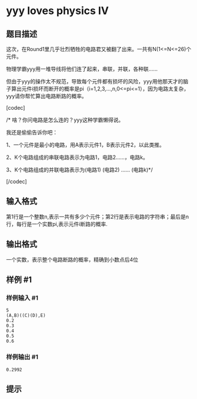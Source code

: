 # yyy loves physics IV

## 题目描述

这次，在Round1里几乎壮烈牺牲的电路君又被翻了出来。一共有N(1<=N<=26)个元件。

物理学霸yyy用一堆导线将他们连了起来，串联，并联，各种联……

但由于yyy的操作太不规范，导致每个元件都有损坏的风险，yyy用他那天才的脑子算出元件i损坏而断开的概率是pi（i=1,2,3,…,n,0<=pi<=1），因为电路太复杂，yyy请你帮忙算出电路断路的概率。

[codec]

/\* 啥？你问电路是怎么连的？yyy这种学霸懒得说。

我还是偷偷告诉你吧：

1、一个元件是最小的电路，用A表示元件1，B表示元件2，以此类推。

2、K个电路组成的串联电路表示为电路1，电路2……，电路k。

3、K个电路组成的并联电路表示为(电路1) (电路2) …… (电路k)\*/

[/codec]


## 输入格式

第1行是一个整数n,表示一共有多少个元件；第2行是表示电路的字符串；最后是n行，每行是一个实数pi,表示元件i断路的概率.


## 输出格式

一个实数，表示整个电路断路的概率，精确到小数点后4位


## 样例 #1

### 样例输入 #1
```
5                            
(A,B)((C)(D),E)
0.2
0.3
0.4
0.5
0.6
```

### 样例输出 #1

```
0.2992
```

## 提示


